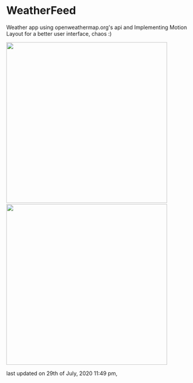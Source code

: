 # WeatherFeed
Weather app using openweathermap.org's api and Implementing Motion Layout for a better user interface, chaos :)

<img src="https://i.imgur.com/MFD9zeU.gif" width="425"/>    &nbsp; &nbsp; &nbsp; &nbsp; &nbsp;&nbsp; &nbsp; &nbsp; &nbsp; &nbsp;   <img src="https://i.imgur.com/2ZQAnVN.gif" width="425"/>

last updated on 29th of July, 2020 11:49 pm, 
